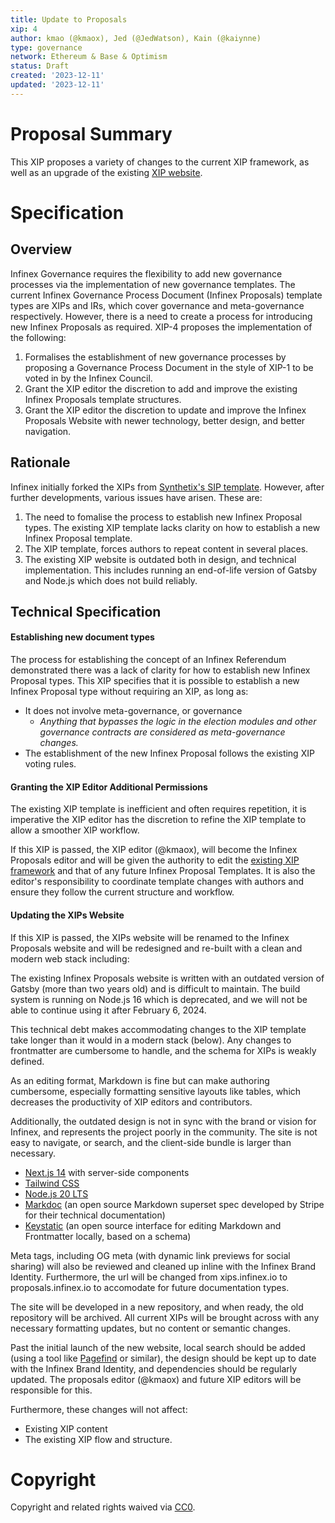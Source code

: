 ```yaml
---
title: Update to Proposals
xip: 4
author: kmao (@kmaox), Jed (@JedWatson), Kain (@kaiynne)
type: governance
network: Ethereum & Base & Optimism
status: Draft
created: '2023-12-11'
updated: '2023-12-11'
---
```

# Proposal Summary

This XIP proposes a variety of changes to the current XIP framework, as well as an upgrade of the existing [XIP website](https://xips.infinex.io/all-xip/).

# Specification

## Overview

Infinex Governance requires the flexibility to add new governance processes via the implementation of new governance templates. The current Infinex Governance Process Document (Infinex Proposals) template types are XIPs and IRs, which cover governance and meta-governance respectively. However, there is a need to create a process for introducing new Infinex Proposals as required.  XIP-4 proposes the implementation of the following:

1. Formalises the establishment of new governance processes by proposing a Governance Process Document in the style of XIP-1 to be voted in by the Infinex Council.
1. Grant the XIP editor the discretion to add and improve the existing Infinex Proposals template structures.
1. Grant the XIP editor the discretion to update and improve the Infinex Proposals Website with newer technology, better design, and better navigation.

## Rationale

Infinex initially forked the XIPs from [Synthetix's SIP template](https://sips.synthetix.io/sips/sip-1/). However, after further developments, various issues have arisen. These are:

1. The need to fomalise the process to establish new Infinex Proposal types. The existing XIP template lacks clarity on how to establish a new Infinex Proposal template.
1. The XIP template, forces authors to repeat content in several places.
1. The existing XIP website is outdated both in design, and technical implementation. This includes running an end-of-life version of Gatsby and Node.js which does not build reliably.

## Technical Specification

#### Establishing new document types

The process for establishing the concept of an Infinex Referendum demonstrated there was a lack of clarity for how to establish new Infinex Proposal types. This XIP specifies that it is possible to establish a new Infinex Proposal type without requiring an XIP, as long as:

- It does not involve meta-governance, or governance
  - *Anything that bypasses the logic in the election modules and other governance contracts are considered as meta-governance changes.*
- The establishment of the new Infinex Proposal follows the existing XIP voting rules.

#### Granting the XIP Editor Additional Permissions

The existing XIP template is inefficient and often requires repetition, it is imperative the XIP editor has the discretion to refine the XIP template to allow a smoother XIP workflow.

If this XIP is passed, the XIP editor (@kmaox), will become the Infinex Proposals editor and will be given the authority to edit the [existing XIP framework](https://xips.infinex.io/xips/xip-1/) and that of any future Infinex Proposal Templates. It is also the editor's responsibility to coordinate template changes with authors and ensure they follow the current structure and workflow.

#### Updating the XIPs Website

If this XIP is passed, the XIPs website will be renamed to the Infinex Proposals website and will be redesigned and re-built with a clean and modern web stack including:

The existing Infinex Proposals website is written with an outdated version of Gatsby (more than two years old) and is difficult to maintain. The build system is running on Node.js 16 which is deprecated, and we will not be able to continue using it after February 6, 2024.

This technical debt makes accommodating changes to the XIP template take longer than it would in a modern stack (below). Any changes to frontmatter are cumbersome to handle, and the schema for XIPs is weakly defined.

As an editing format, Markdown is fine but can make authoring cumbersome, especially formatting sensitive layouts like tables, which decreases the productivity of XIP editors and contributors.

Additionally, the outdated design is not in sync with the brand or vision for Infinex, and represents the project poorly in the community. The site is not easy to navigate, or search, and the client-side bundle is larger than necessary.

- [Next.js 14](https://github.com/bakaoh/sip_automerger) with server-side components
- [Tailwind CSS](https://tailwindcss.com/)
- [Node.js 20 LTS](https://nodejs.org/en)
- [Markdoc](https://markdoc.dev/) (an open source Markdown superset spec developed by Stripe for their technical documentation)
- [Keystatic](https://keystatic.com/) (an open source interface for editing Markdown and Frontmatter locally, based on a schema)

Meta tags, including OG meta (with dynamic link previews for social sharing) will also be reviewed and cleaned up inline with the Infinex Brand Identity. Furthermore, the url will be changed from xips.infinex.io to proposals.infinex.io to accomodate for future documentation types.

The site will be developed in a new repository, and when ready, the old repository will be archived. All current XIPs will be brought across with any necessary formatting updates, but no content or semantic changes.

Past the initial launch of the new website, local search should be added (using a tool like [Pagefind](https://pagefind.app/) or similar), the design should be kept up to date with the Infinex Brand Identity, and dependencies should be regularly updated. The proposals editor (@kmaox) and future XIP editors will be responsible for this.

Furthermore, these changes will not affect:

- Existing XIP content
- The existing XIP flow and structure.

# Copyright

Copyright and related rights waived via [CC0](https://creativecommons.org/publicdomain/zero/1.0/).
